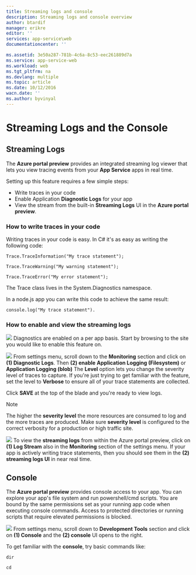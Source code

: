 ```yaml
---
title: Streaming logs and console
description: Streaming logs and console overview
author: btardif
manager: erikre
editor: ''
services: app-service\web
documentationcenter: ''

ms.assetid: 3e50a287-781b-4c6a-8c53-eec261889d7a
ms.service: app-service-web
ms.workload: web
ms.tgt_pltfrm: na
ms.devlang: multiple
ms.topic: article
ms.date: 10/12/2016
wacn.date: ''
ms.author: byvinyal
---
```


# Streaming Logs and the Console
## Streaming Logs
The **Azure portal preview** provides an integrated streaming log viewer that 
lets you view tracing events from your **App Service** apps in real time.  

Setting up this feature requires a few simple steps:

* Write traces in your code
* Enable Application **Diagnostic Logs** for your app
* View the stream from the built-in **Streaming Logs** UI in the **Azure portal preview**.

### How to write traces in your code
Writing traces in your code is easy.  In C# it's as easy as writing the following code:

```
Trace.TraceInformation("My trace statement");
```


```
Trace.TraceWarning("My warning statement");
```


```
Trace.TraceError("My error statement");
```

The Trace class lives in the System.Diagnostics namespace.

In a node.js app you can write this code to achieve the same result:

```
console.log("My trace statement").
```

### How to enable and view the streaming logs
![][BrowseSitesScreenshot]
Diagnostics are enabled on a per app basis. Start by browsing to the site you 
would like to enable this feature on.  

![][DiagnosticsLogs]
From settings menu, scroll down to the **Monitoring** section and click on 
**(1) Diagnostic Logs**. Then **(2) enable** **Application Logging (Filesystem)** 
or **Application Logging (blob)** The **Level** option lets you change the severity 
level of traces to capture. If you're just trying to get familiar with the feature, 
set the level to **Verbose** to ensure all of your trace statements are 
collected.

Click **SAVE** at the top of the blade and you're ready to view logs.

> [!NOTE]
> The higher the **severity level** the more resources are consumed to log and the more traces are produced. Make sure **severity level** is configured to the correct verbosity for a production or high traffic site. 
> 
> 

![][StreamingLogsScreenshot]
To view the **streaming logs** from within the Azure portal preview, click on 
**(1) Log Stream** also in the **Monitoring** section of the settings menu. 
If your app is actively writing trace statements, then you should see them in the 
**(2) streaming logs UI** in near real time.

## Console
The **Azure portal preview** provides console access to your app. You can explore 
your app's file system and run powershell/cmd scripts. You are bound by the 
same permissions set as your running app code when executing console commands. 
Access to protected directories or running scripts that require elevated 
permissions is blocked.  

![][ConsoleScreenshot]
From settings menu, scroll down to **Development Tools** section and click 
on **(1) Console** and the **(2) console** UI opens to the right.

To get familiar with the **console**, try basic commands like:

```
dir
```


```
cd
```

<!-- Images. -->
[DiagnosticsLogs]: ./media/web-sites-streaming-logs-and-console/diagnostic-logs.png
[BrowseSitesScreenshot]: ./media/web-sites-streaming-logs-and-console/browse-sites.png
[StreamingLogsScreenshot]: ./media/web-sites-streaming-logs-and-console/streaming-logs.png
[ConsoleScreenshot]: ./media/web-sites-streaming-logs-and-console/console.png